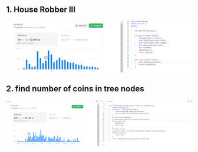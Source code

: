 ## 1. House Robber III

![](images/20240731092435.png)

## 2. find number of coins in tree nodes

![](images/20240731095122.png)

